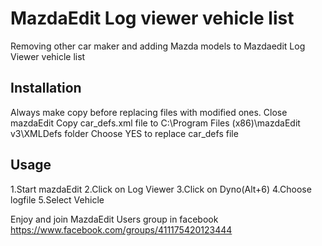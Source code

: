 # MazdaEdit Log viewer vehicle list

Removing other car maker and adding Mazda models to Mazdaedit Log Viewer vehicle list

## Installation

Always make copy before replacing files with modified ones.
Close mazdaEdit
Copy car_defs.xml file to C:\Program Files (x86)\mazdaEdit v3\XMLDefs folder
Choose YES to replace car_defs file

## Usage

1.Start mazdaEdit
2.Click on Log Viewer
3.Click on Dyno(Alt+6)
4.Choose logfile
5.Select Vehicle

Enjoy and join MazdaEdit Users group in facebook
https://www.facebook.com/groups/411175420123444
